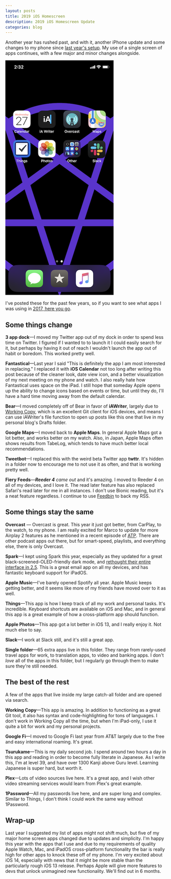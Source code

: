 ```yaml
---
layout: posts
title: 2019 iOS Homescreen
description: 2019 iOS Homescreen Update
categories: blog
---
```


Another year has rushed past, and with it, another iPhone update and some changes to my phone since [last year's setup](https://www.brookshelley.com/blog/2018/12/14/2018-iphone-homescreen-update.html). My use of a single screen of apps continues, with a few major and minor changes alongside. 

![2019 iPhone Screen](/assets/photos/2019iphone.png)

I've posted these for the past few years, so if you want to see what apps I was using in [2017, here you go](https://medium.com/@brookshelley/2017-homescreen-ac92817eae60).

## Some things change

**3 app dock**—I moved my Twitter app out of my dock in order to spend less time on Twitter. I figured if I wanted to to launch it I could easily search for it, but perhaps by having it out of reach I wouldn't launch the app out of habit or boredom. This worked pretty well.  

**Fantastical**—Last year I said "This is definitely the app I am most interested in replacing." I replaced it with **iOS Calendar** not too long after writing this post because of the cleaner look, date view icon, and a better visualization of my next meeting on my phone and watch. I also really hate how Fantastical uses space on the iPad. I still hope that someday Apple opens up the ability to change icons based on events or time, but until they do, I'll have a hard time moving away from the default calendar.

**Bear**—I moved completely off of Bear in favor of **iAWriter**, largely due to [Working Copy](https://workingcopy.app), which is an excellent Git client for iOS devices, and means I can use iAWriter's file function to open up posts like this one that live in my personal blog's Drafts folder.

**Google Maps**—I moved back to **Apple Maps**. In general Apple Maps got a lot better, and works better on my watch. Also, in Japan, Apple Maps often shows results from TabeLog, which tends to have much better local recommendations.

**Tweetbot**—I replaced this with the weird beta Twitter app **twttr**. It's hidden in a folder now to encourage me to not use it as often, and that is working pretty well.

**Fiery Feeds**—***Reeder 4** came out* and it's amazing. I moved to Reeder 4 on all of my devices, and I love it. The read later feature has also replaced Safari's read later for me in all instances. I don't use Bionic reading, but it's a neat feature regardless. I continue to use [Feedbin](https://feedbin.com) to back my RSS.

## Some things stay the same

**Overcast** — Overcast is great. This year it just got better, from CarPlay, to the watch, to my phone. I am really excited for Marco to update for more Airplay 2 features as he mentioned in a recent episode of [ATP](https://atp.fm/episodes/352). There are other podcast apps out there, but for smart-speed, playlists, and everything else, there is only Overcast.

**Spark**—I kept using Spark this year, especially as they updated for a great black-screened-OLED-friendly dark mode, and [rethought their entire interface in 2.5](https://sparkmailapp.com/blog/new-design-dark-mode-ios13). This is a great email app on all my devices, and has fantastic keyboard support for iPadOS.

**Apple Music**—I've barely opened Spotify all year. Apple Music keeps getting better, and it seems like more of my friends have moved over to it as well.

**Things**—This app is how I keep track of all my work and personal tasks. It's incredible. Keyboard shortcuts are available on iOS and Mac, and in general this app is a great example of how a cross-platform app should function. 

**Apple Photos**—This app got a lot better in iOS 13, and I really enjoy it. Not much else to say.

**Slack**—I work at Slack still, and it's still a great app.

**Single folder**—65 extra apps live in this folder. They range from rarely-used travel apps for work, to translation apps, to video and banking apps. I don't _love_ all of the apps in this folder, but I regularly go through them to make sure they're still needed.

## The best of the rest

A few of the apps that live inside my large catch-all folder and are opened via search.

**Working Copy**—This app is amazing. In addition to functioning as a great Git tool, it also has syntax and code-highlighting for tons of languages. I don't work in Working Copy all the time, but when I'm iPad-only, I use it quite a bit for work and my personal projects.

**Google Fi**—I moved to Google Fi last year from AT&T largely due to the free and easy international roaming. It's great.

**Tsurukame**—This is my daily second job. I spend around two hours a day in this app and reading in order to become fully literate in Japanese. As I write this, I'm at level 39, and have over 1300 Kanji above Guru level. Learning Japanese is super hard, but worth it.

**Plex**—Lots of video sources live here. It's a great app, and I wish other video streaming services would learn from Plex's great example.

**1Password**—All my passwords live here, and are super long and complex. Similar to Things, I don't think I could work the same way without 1Password.

## Wrap-up

Last year I suggested my list of apps might not shift much, but five of my major home screen apps changed due to updates and simplicity. I'm happy this year with the apps that I use and due to my requirements of quality Apple Watch, Mac, and iPadOS cross-platform functionality the bar is really high for other apps to knock these off of my phone. I'm very excited about iOS 14, especially with news that it might be more stable than the particularly rough iOS 13 release. Perhaps Apple will give more features to devs that unlock unimagined new functionality. We'll find out in 6 months.